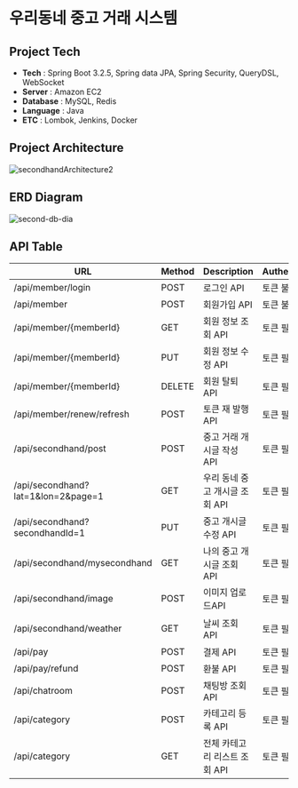 # 우리동네 중고 거래 시스템

## Project Tech

* **Tech** : Spring Boot 3.2.5, Spring data JPA, Spring Security, QueryDSL, WebSocket
* **Server** : Amazon EC2
* **Database** : MySQL, Redis
* **Language** : Java
* **ETC** : Lombok, Jenkins, Docker

## Project Architecture

![secondhandArchitecture2](https://github.com/user-attachments/assets/29f55f68-abff-498b-84d3-6a7370fbd099)

## ERD Diagram


![second-db-dia](https://github.com/user-attachments/assets/5a62baaf-54e7-4768-94ad-8792315413b2)

## API Table

|URL|Method|Description|Authentication|other|
|----------|-----|-----|-----|-----|
|/api/member/login|POST|로그인 API|토큰 불필요|
|/api/member|POST|회원가입 API|토큰 불필요| |
|/api/member/{memberId}|GET|회원 정보 조회 API|토큰 필요|
|/api/member/{memberId}|PUT|회원 정보 수정 API|토큰 필요||
|/api/member/{memberId}|DELETE|회원 탈퇴 API|토큰 필요||
|/api/member/renew/refresh|POST|토큰 재 발행 API|토큰 필요||
|/api/secondhand/post|POST|중고 거래 개시글 작성 API|토큰 필요||
|/api/secondhand?lat=1&lon=2&page=1|GET|우리 동네 중고 개시글 조회 API|토큰 필요|lat, lon, page 파라미터 필요|
|/api/secondhand?secondhandId=1|PUT|중고 개시글 수정 API|토큰 필요|secondhandId 파라미터 필요|
|/api/secondhand/mysecondhand|GET|나의 중고 개시글 조회 API|토큰 필요|page, memberId 파라미터 필요|
|/api/secondhand/image|POST|이미지 업로드API|토큰 필요|
|/api/secondhand/weather|GET|날씨 조회 API|토큰 필요|lat, lon 파라미터 필요|
|/api/pay|POST|결제 API|토큰 필요|
|/api/pay/refund|POST|환불 API|토큰 필요|
|/api/chatroom|POST|채팅방 조회 API|토큰 필요|
|/api/category|POST|카테고리 등록 API|토큰 필요|
|/api/category|GET|전체 카테고리 리스트 조회 API|토큰 필요|
